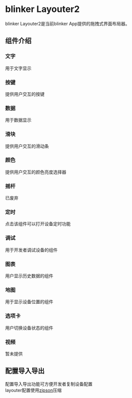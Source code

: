 # blinker Layouter2  
blinker Layouter2是当前blinker App提供的拖拽式界面布局器。

## 组件介绍

### 文字
用于文字显示
### 按键
提供用户交互的按键
### 数据
用于数据显示
### 滑块
提供用户交互的滑动条
### 颜色
提供用户交互的颜色亮度选择器

### 摇杆
已废弃

### 定时
点击该组件可以打开设备定时功能

### 调试
用于开发者调试设备的组件

### 图表
用户显示历史数据的组件

### 地图
用于显示设备位置的组件

### 选项卡
用户切换设备状态的组件

### 视频
暂未提供

## 配置导入导出  
配置导入导出功能可方便开发者复制设备配置  
layouter配置使用[zipson](https://github.com/jgranstrom/zipson)压缩  
